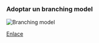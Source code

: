 ###  Adoptar un branching model

![Branching model](http://lanziani.com/slides/gitflow/images/gitflow_1.png)

[Enlace](http://nvie.com/posts/a-successful-git-branching-model/)
